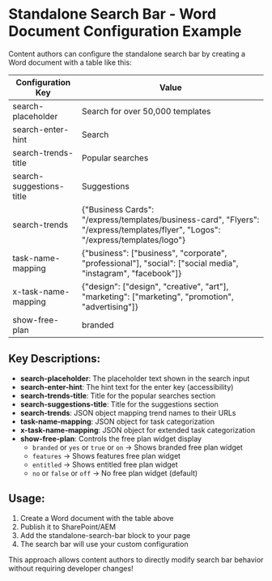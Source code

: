 # Standalone Search Bar - Word Document Configuration Example

Content authors can configure the standalone search bar by creating a Word document with a table like this:

| Configuration Key | Value |
|------------------|-------|
| search-placeholder | Search for over 50,000 templates |
| search-enter-hint | Search |
| search-trends-title | Popular searches |
| search-suggestions-title | Suggestions |
| search-trends | {"Business Cards": "/express/templates/business-card", "Flyers": "/express/templates/flyer", "Logos": "/express/templates/logo"} |
| task-name-mapping | {"business": ["business", "corporate", "professional"], "social": ["social media", "instagram", "facebook"]} |
| x-task-name-mapping | {"design": ["design", "creative", "art"], "marketing": ["marketing", "promotion", "advertising"]} |
| show-free-plan | branded |

## Key Descriptions:

- **search-placeholder**: The placeholder text shown in the search input
- **search-enter-hint**: The hint text for the enter key (accessibility)
- **search-trends-title**: Title for the popular searches section
- **search-suggestions-title**: Title for the suggestions section  
- **search-trends**: JSON object mapping trend names to their URLs
- **task-name-mapping**: JSON object for task categorization
- **x-task-name-mapping**: JSON object for extended task categorization
- **show-free-plan**: Controls the free plan widget display
  - `branded` or `yes` or `true` or `on` → Shows branded free plan widget
  - `features` → Shows features free plan widget
  - `entitled` → Shows entitled free plan widget
  - `no` or `false` or `off` → No free plan widget (default)

## Usage:

1. Create a Word document with the table above
2. Publish it to SharePoint/AEM
3. Add the standalone-search-bar block to your page
4. The search bar will use your custom configuration

This approach allows content authors to directly modify search bar behavior without requiring developer changes!
